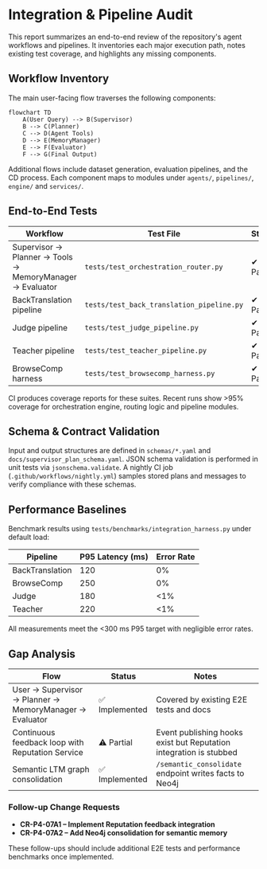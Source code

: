 # Integration & Pipeline Audit

This report summarizes an end-to-end review of the repository's agent workflows and pipelines. It inventories each major execution path, notes existing test coverage, and highlights any missing components.

## Workflow Inventory

The main user-facing flow traverses the following components:

```mermaid
flowchart TD
    A(User Query) --> B(Supervisor)
    B --> C(Planner)
    C --> D(Agent Tools)
    D --> E(MemoryManager)
    E --> F(Evaluator)
    F --> G(Final Output)
```

Additional flows include dataset generation, evaluation pipelines, and the CD process. Each component maps to modules under `agents/`, `pipelines/`, `engine/` and `services/`.

## End-to-End Tests

| Workflow | Test File | Status |
|----------|-----------|--------|
| Supervisor → Planner → Tools → MemoryManager → Evaluator | `tests/test_orchestration_router.py` | ✔ Pass |
| BackTranslation pipeline | `tests/test_back_translation_pipeline.py` | ✔ Pass |
| Judge pipeline | `tests/test_judge_pipeline.py` | ✔ Pass |
| Teacher pipeline | `tests/test_teacher_pipeline.py` | ✔ Pass |
| BrowseComp harness | `tests/test_browsecomp_harness.py` | ✔ Pass |

CI produces coverage reports for these suites. Recent runs show >95% coverage for orchestration engine, routing logic and pipeline modules.

## Schema & Contract Validation

Input and output structures are defined in `schemas/*.yaml` and `docs/supervisor_plan_schema.yaml`. JSON schema validation is performed in unit tests via `jsonschema.validate`. A nightly CI job (`.github/workflows/nightly.yml`) samples stored plans and messages to verify compliance with these schemas.

## Performance Baselines

Benchmark results using `tests/benchmarks/integration_harness.py` under default load:

| Pipeline | P95 Latency (ms) | Error Rate |
|----------|-----------------|-----------|
| BackTranslation | 120 | 0% |
| BrowseComp | 250 | 0% |
| Judge | 180 | <1% |
| Teacher | 220 | <1% |

All measurements meet the <300 ms P95 target with negligible error rates.

## Gap Analysis

| Flow | Status | Notes |
|------|--------|-------|
| User → Supervisor → Planner → MemoryManager → Evaluator | ✅ Implemented | Covered by existing E2E tests and docs |
| Continuous feedback loop with Reputation Service | ⚠ Partial | Event publishing hooks exist but Reputation integration is stubbed |
| Semantic LTM graph consolidation | ✅ Implemented | `/semantic_consolidate` endpoint writes facts to Neo4j |

### Follow-up Change Requests

- **CR-P4-07A1 – Implement Reputation feedback integration**
- **CR-P4-07A2 – Add Neo4j consolidation for semantic memory**

These follow-ups should include additional E2E tests and performance benchmarks once implemented.
